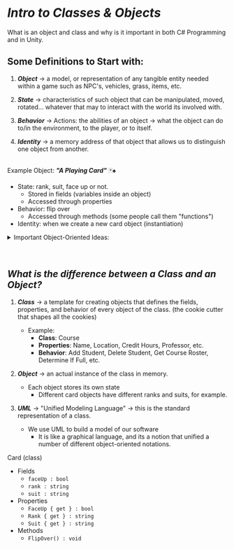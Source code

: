 # ***Intro to Classes & Objects***
What is an object and class and why is it important in both C# Programming and in Unity.

## Some Definitions to Start with:

1. ***Object*** → a model, or representation of any tangible entity needed within a game such as NPC's, vehicles, grass, items, etc. 

2. ***State*** → characteristics of such object that can be manipulated, moved, rotated... whatever that may to interact with the world its involved with.

3. ***Behavior*** → Actions: the abilities of an object → what the object can do to/in the environment, to the player, or to itself.

4. ***Identity*** → a memory address of that object that allows us to distinguish one object from another.
<br/><br/>

Example Object: ***"A Playing Card"*** 🃏♠
- State: rank, suit, face up or not.
    - Stored in fields (variables inside an object)
    - Accessed through properties
- Behavior: flip over
    - Accessed through methods (some people call them "functions")
- Identity: when we create a new card object (instantiation)

<details>
<summary> Important Object-Oriented Ideas: </summary>

* ***Encapsuation*** → a way to access (wrap/surround) the variable and control how the properties can be changed through one of the behaviors of an object. 

* ***Information Hiding*** → the consumers of the class get access to properties and behaviors from the outside of the encapsulation, however they do not understand the object as a whole.

* Any variable that is declared to be of a class is actually a ***Reference Type*** → the bits in memory are actually a memory address of that variable where it lives rather than it being a value.

</details>
<br></br>

## ***What is the difference between a Class and an Object?***

1. ***Class*** → a template for creating objects that defines the fields, properties, and behavior of every object of the class. (the cookie cutter that shapes all the cookies)
    - Example:
        - **Class**: Course
        - **Properties**: Name, Location, Credit Hours, Professor, etc.
        - **Behavior**: Add Student, Delete Student, Get Course Roster, Determine If Full, etc.

2. ***Object*** → an actual instance of the class in memory.
    - Each object stores its own state
        - Different card objects have different ranks and suits, for example.

3. ***UML*** → "Unified Modeling Language" → this is the standard representation of a class.
    - We use UML to build a model of our software
        - It is like a graphical language, and its a notion that unified a number of different object-oriented notations.

Card (class)
- Fields
    - `faceUp : bool`
    - `rank : string`
    - `suit : string`
- Properties
    - `FaceUp { get } : bool`
    - `Rank { get } : string`
    - `Suit { get } : string`
- Methods
    - `FlipOver() : void`

